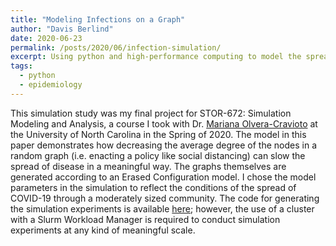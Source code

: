 ```yaml
---
title: "Modeling Infections on a Graph"
author: "Davis Berlind"
date: 2020-06-23
permalink: /posts/2020/06/infection-simulation/
excerpt: Using python and high-performance computing to model the spread of an infectious disease across a random graph.<br/><img src='/images/infection-sim.png' width='500' height='250'>
tags:
  - python
  - epidemiology
---
```


This simulation study was my final project for STOR-672: Simulation Modeling and Analysis, a
course I took with Dr. [Mariana Olvera-Cravioto](http://molvera.web.unc.edu/) at the University 
of North Carolina in the Spring of 2020. The model in this paper demonstrates how decreasing the 
average degree of the nodes in a random graph (i.e. enacting a policy like social distancing)
can slow the spread of disease in a meaningful way. The graphs themselves are generated according
to an Erased Configuration model. I chose the model parameters in the simulation to reflect the
conditions of the spread of COVID-19 through a moderately sized community. The code for generating
the simulation experiments is available [here](https://github.com/davis-berlind/infection-simulator);
however, the use of a cluster with a Slurm Workload Manager is required to conduct simulation
experiments at any kind of meaningful scale. 

<object data="/files/STOR-672-final-project.pdf" width="1000" height="900" type='application/pdf'/>
